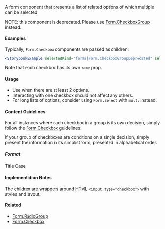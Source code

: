 A form component that presents a list of related options of which multiple can be selected.

NOTE: this component is deprecated. Please use [Form.CheckboxGroup](#!/Form.CheckboxGroup) instead.

#### Examples

Typically, `Form.Checkbox` components are passed as children:

```jsx noeditor
<StorybookExample selectedKind="forms|Form.CheckboxGroupDeprecated" selectedStory="with label" />
```

Note that each checkbox has its own `name` prop.

#### Usage

- Use when there are at least 2 options.
- Interacting with one checkbox should not affect any others.
- For long lists of options, consider using `Form.Select` with `multi` instead.

#### Content Guidelines

For all instances where each checkbox in a group is its own decision, simply follow the [Form.Checkbox](#!/Form.Checkbox) guidelines.

If your group of checkboxes are conditions on a single decision, simply present the information in its simplist form, presented in alphabetical order.

##### Format

Title Case

#### Implementation Notes

The children are wrappers around [HTML `<input type="checkbox">`](https://developer.mozilla.org/en-US/docs/Web/HTML/Element/input/checkbox)
with styles and layout.

#### Related

- [Form.RadioGroup](#!/Form.RadioGroup)
- [Form.Checkbox](#!/Form.Checkbox)
